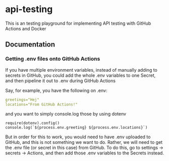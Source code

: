# api-testing

This is an testing playground for implementing API testing with GitHub Actions and Docker

## Documentation

### Getting .env files onto GitHub Actions

If you have multiple environment variables, instead of manually adding to secrets in GitHub, you could
add the whole .env variables to one Secret, and then pipeline it out to .env during GitHub Actions

Say, for example, you have the following on .env:

```yaml
greetings="Hej"
locations="From GitHub Actions!"
```

and you want to simply console.log those by using dotenv

```JS
require(dotenv).config()
console.log(`${process.env.greeting} ${process.env.locations}`)
```

But in order for this to work, you would need to have .env uploaded to GitHub, and this is not something we want to do.
Rather, we will need to get the .env file (or secret in this case) from GitHub. To do this, go to settings -> secrets -> Actions,
and then add those .env variables to the Secrets instead.
